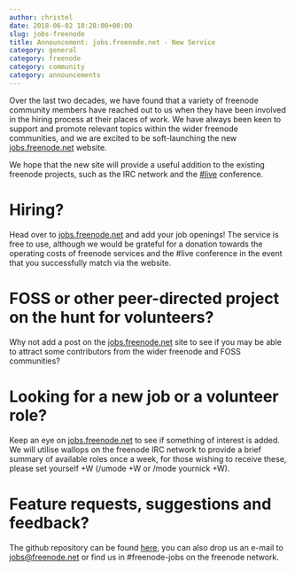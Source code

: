```yaml
---
author: christel
date: 2018-06-02 18:28:00+00:00
slug: jobs-freenode
title: Announcement: jobs.freenode.net - New Service
category: general
category: freenode
category: community
category: announcements
---
```

Over the last two decades, we have found that a variety of freenode community members have reached out to us when they have been involved in the hiring process at their places of work. We have always been keen to support and promote relevant topics within the wider freenode communities, and we are excited to be soft-launching the new [jobs.freenode.net](https://jobs.freenode.net) website. 

We hope that the new site will provide a useful addition to the existing freenode projects, such as the IRC network and the [#live](https://freenode.live) conference. 

# Hiring?
Head over to [jobs.freenode.net](https://jobs.freenode.net) and add your job openings! The service is free to use, although we would be grateful for a donation towards the operating costs of freenode services and the #live conference in the event that you successfully match via the website.

# FOSS or other peer-directed project on the hunt for volunteers?
Why not add a post on the [jobs.freenode.net](https://jobs.freenode.net) site to see if you may be able to attract some contributors from the wider freenode and FOSS communities?

# Looking for a new job or a volunteer role? 
Keep an eye on [jobs.freenode.net](https://jobs.freenode.net) to see if something of interest is added. We will utilise wallops on the freenode IRC network to provide a brief summary of available roles once a week, for those wishing to receive these, please set yourself +W (/umode +W or /mode yournick +W). 

# Feature requests, suggestions and feedback?
The github repository can be found [here](https://github.com/freenode/freenodejobs), you can also drop us an e-mail to jobs@freenode.net or find us in #freenode-jobs on the freenode network.
